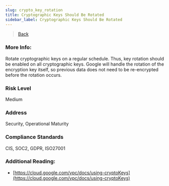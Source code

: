 ```yaml
---
slug: crypto_key_rotation
title: Cryptographic Keys Should Be Rotated
sidebar_label: Cryptographic Keys Should Be Rotated
---
```

> [Back](../../gcpiamcompliance)

### More Info:
Rotate cryptographic keys on a regular schedule. Thus, key rotation should be enabled on all cryptographic keys. Google will handle the rotation of the encryption key itself, so previous data does not need to be re-encrypted before the rotation occurs.

### Risk Level
Medium

### Address
Security, Operational Maturity

### Compliance Standards
CIS, SOC2, GDPR, ISO27001

### Additional Reading:
- [https://cloud.google.com/vpc/docs/using-cryptoKeys](https://cloud.google.com/vpc/docs/using-cryptoKeys) 
